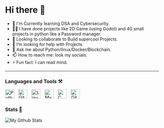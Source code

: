 # Hi there 👋 

<!-- 🔭 I’m currently working on my Profile. -->
- 🌱 I'm Currently learning DSA and Cybersecurity.
- 👨‍🏫 I have done projects like 2D Game (using Godot) and 40 small projects in python like a Password manager.
- 👯 Looking to collaborate to Build supercool Projects.
- 🤔 I’m looking for help with Projects.
- 💬 Ask me about Python/linux/Docker/Blockchain.
- 📫 How to reach me: look my socials.
- ⚡ Fun fact: I can read mind.

---

### Languages and Tools ⚒️


<img align="left" alt="Python" width="30px" style="padding-right:10px;" src="https://cdn.jsdelivr.net/gh/devicons/devicon@latest/icons/python/python-original.svg" />
<img align="left" alt="Git" width="30px" style="padding-right:10px;" src="https://cdn.jsdelivr.net/gh/devicons/devicon/icons/git/git-original.svg" />
<img align="left" alt="Linux" width="30px" style="padding-right:10px;" src="https://cdn.jsdelivr.net/gh/devicons/devicon/icons/linux/linux-original.svg" />
<img align="left" alt="MySql" width="30px" style="padding-right:10px;" src="https://cdn.jsdelivr.net/gh/devicons/devicon@latest/icons/mysql/mysql-original-wordmark.svg" />
<img align="left" alt="C" width="30px" style="padding-right:10px;" src="https://cdn.jsdelivr.net/gh/devicons/devicon@latest/icons/c/c-original.svg" />
<img align="left" alt="GitHub" width="30px" style="padding-right:10px;" src="https://cdn.jsdelivr.net/gh/devicons/devicon@latest/icons/githubcodespaces/githubcodespaces-original.svg" />


<!--

<img align="left" alt="HTML" width="30px" style="padding-right:10px;" src="https://cdn.jsdelivr.net/gh/devicons/devicon/icons/html5/html5-plain.svg" />
<img align="left" alt="CSS" width="30px" style="padding-right:10px;" src="https://cdn.jsdelivr.net/gh/devicons/devicon/icons/css3/css3-plain.svg" />

-->

<br/>

#

### Stats 🗿

![My Github Stats](https://github-readme-stats.vercel.app/api?username=sahilsea&show_icons=true&theme=gruvbox)
